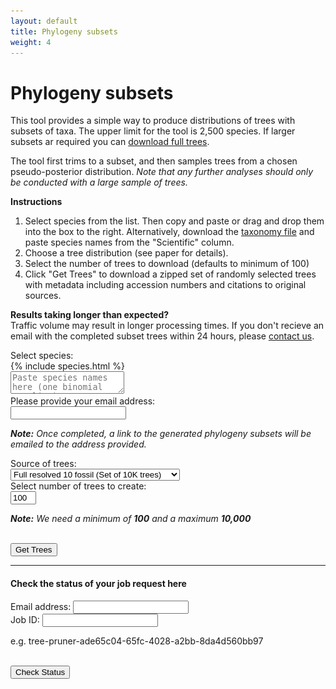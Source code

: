 ```yaml
---
layout: default
title: Phylogeny subsets
weight: 4
---
```




Phylogeny subsets
=================


This tool provides a simple way to produce distributions of trees with subsets
of taxa. The upper limit for the tool is 2,500 species. If larger subsets ar
required you can [download full trees](https://data.vertlife.org/sharktree/).

The tool first trims to a subset, and then samples trees from a chosen
pseudo-posterior distribution. *Note that any further analyses should only
be conducted with a large sample of trees.*

**Instructions**

1. Select species from the list. Then copy and paste or drag and drop
them into the box to the right. Alternatively, download the [taxonomy file](https://data.vertlife.org/sharktree/taxonomy.csv)
and paste species names from the "Scientific" column.  
2. Choose a tree distribution (see paper for details).  
3. Select the number of trees to download (defaults to minimum of 100)  
4. Click "Get Trees" to download a zipped set of randomly selected
trees with metadata including accession numbers and citations to original  
sources.  


<div class="well well-sm">
  <p>
    <strong>Results taking longer than expected? </strong>
    <br />Traffic volume may result in longer processing times. If you don't recieve an email with the completed subset trees within 24 hours, please <a href="mailto:support@birdtree.org">contact us</a>.
  </p>
</div>

<div class="container well well-lg">
  <div class="row">
    <form class="col-md-9">
      <div class="form-group">
        <label for="treeset">Select species: </label>
        <div class="row">
          <div class="speciesContainer col-md-5">
            {% include species.html %}
          </div>
          <div class="selectedContainer col-md-5">
            <textarea id="selected" placeholder="Paste species names here (one binomial per line)."></textarea>
          </div>
        </div>
      </div>
    </form>
  </div>
  <div class="row">
    <form class="form-horizontal col-md-9">
      <div class="form-group">
        <label for="email" class="col-sm-5 control-label">Please provide your email address: </label>
        <div class="col-sm-7">
          <input type="text" class="form-control input-sm" name="email" id="email">
          <p class="help-block"><em><strong>Note:</strong> Once completed, a link to the generated phylogeny subsets will be emailed to the address provided.</em></p>
        </div>
      </div>
      <div class="form-group">
        <label for="treeset" class="col-sm-5 control-label">Source of trees: </label>
        <div class="col-sm-7">
          <select name="treeset" id="treeset" class="form-control input-sm">
             <option value="Chond_10Cal_full_trees" selected="selected">Full resolved 10 fossil  (Set of 10K trees) </option>
             <option value="Chond_1Cal_full_trees">Full resolved 1 fossil  (Set of 10K trees) </option>
             <option value="Chond_10Cal_sequence_data">Sequenced set 10 fossil  (Set of 500 trees) </option>
             <option value="Chond_1Cal_sequence_data">Sequenced set 1 fossil  (Set of 500 trees) </option>
          </select>
        </div>
      </div>
      <div class="form-group">
        <label for="treenum" class="col-sm-5 control-label">Select number of trees to create: </label>
        <div class="col-sm-7">
          <input id="treenum" type="text" size="2" class="form-control input-sm" value="100">
          <p class="help-block"><em><strong>Note:</strong> We need a minimum of <strong>100</strong> and a maximum <strong>10,000</strong></em></p>
        </div>
      </div>
      <div class="form-group">
        <div class="col-sm-5">&nbsp;</div>
        <div class="col-sm-7">
          <button type="button" class="btn btn-default btn-sm" id="btnGetTrees">Get Trees</button>
          <span><img id="loading" src="/images/loading.gif" onload="$(this).toggle(false)" style="display: none;" /></span>
        </div>
      </div>
      <div id="status" class="form-group"></div>
    </form>
  </div>
  <hr />
  <h4>Check the status of your job request here</h4>
  <div>
    <div class="row">
      <div class="col-xs-4">
        <label for="emailStatus">Email address: </label>
        <input type="text" class="form-control input-sm" name="emailStatus" id="emailStatus" value="">
      </div>
      <div class="col-xs-5">
        <label for="jobid">Job ID: </label>
        <input type="text" class="form-control input-sm" name="jobid" id="jobid" value="">
        <p class="help-block">e.g. tree-pruner-ade65c04-65fc-4028-a2bb-8da4d560bb97</p>
      </div>
      <div class="col-xs-3">
        <div>&nbsp;</div>
        <button type="button" class="btn btn-default btn-sm" id="btnStatus">Check Status</button>
        <span><img id="loadingCheck" src="/images/loading.gif" onload="$(this).toggle(false)" style="display: none;" /></span>
      </div>
    </div>
    <div id="statusCheck" class="col-md-9"></div>
  </div>
</div>
